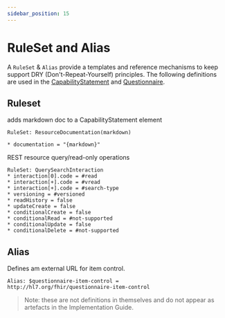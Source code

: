 ```yaml
---
sidebar_position: 15
---
```


# RuleSet and Alias

A `RuleSet` & `Alias` provide a templates and reference mechanisms to keep support DRY (Don't-Repeat-Yourself) principles. The following definitions are used in the [CapabilityStatement](/HealthCare/fhir/CapabilityStatement) and [Questionnaire](/HealthCare/fhir/Questionnaires).

## Ruleset

adds markdown doc to a CapabilityStatement element

```
RuleSet: ResourceDocumentation(markdown)

* documentation = "{markdown}"
```

REST resource query/read-only operations

```
RuleSet: QuerySearchInteraction
* interaction[0].code = #read
* interaction[+].code = #vread
* interaction[+].code = #search-type
* versioning = #versioned
* readHistory = false
* updateCreate = false
* conditionalCreate = false
* conditionalRead = #not-supported
* conditionalUpdate = false
* conditionalDelete = #not-supported
```

## Alias

Defines am external URL for item control.

```
Alias: $questionnaire-item-control = http://hl7.org/fhir/questionnaire-item-control
```

> Note: these are not definitions in themselves and do not appear as artefacts in the Implementation Guide.
